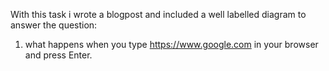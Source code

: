 With this task i wrote a blogpost and included a well labelled diagram to answer the question:
1. what happens when you type https://www.google.com in your browser and press Enter.
